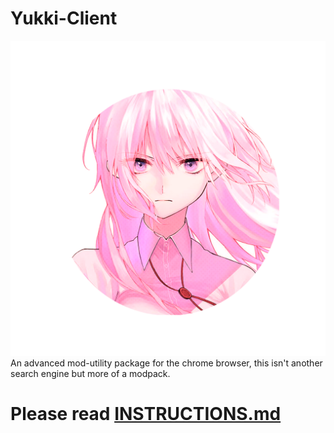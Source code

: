 # Yukki-Client
![Image](public/design/img/logo.png)
     An advanced mod-utility package for the chrome browser, this isn't another search engine but more of a modpack.

# Please read [INSTRUCTIONS.md](INSTRUCTIONS.md)
